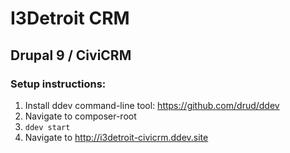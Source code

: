 # I3Detroit CRM
## Drupal 9 / CiviCRM

### Setup instructions:
1. Install ddev command-line tool: https://github.com/drud/ddev
2. Navigate to composer-root
3. `ddev start`
4. Navigate to http://i3detroit-civicrm.ddev.site